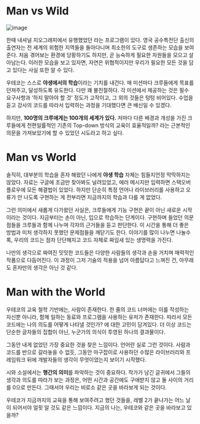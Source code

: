 # Man vs Wild

![image](https://user-images.githubusercontent.com/28296575/170938407-720b015d-dec9-4b9c-a577-7acd889abd3a.png)


한때 내셔널 지오그래피에서 유행했었던 **<MAN vs WILD>** 라는 프로그램이 있다. 영국 공수특전단 출신의 출연자는 전 세계의 위험한 지역들을 돌아다니며 최소한의 도구로 생존하는 모습을 보여준다. 처음 겪어보는 환경에 당황하기도 하지만, 곧 능숙하게 필요한 자원들을 모으고 살아남는다. 이러한 모습을 보고 있자면, 자연은 위협적이지만 우리가 필요한 모든 것을 담고 있다는 사실 또한 알 수 있다.

우테코는 스스로 **야생에서의 학습**이라는 기치를 내건다. 매 미션마다 크루들에게 목표를 던져주고, 달성하도록 유도한다. 다만 꽤 불친절하다. 각 미션에서 제공하는 것은 필수 요구사항과 ‘하지 말아야 할 것’ 정도가 고작이고, 그 외의 것들은 텅텅 비어있다. 수업을 듣고 강사의 코드를 따라서 입력하는 과정을 기대했다면 큰 배신일 수 있겠다.

하지만, **100명의 크루에게는 100개의 세계가 있다.** 저마다 다른 배경과 개성을 가진 크루들에게 천편일률적인 기존의 Top-down 방식의 교육이 효율적일까? 라는 근본적인 의문을 가져보았기에 할 수 있었던 시도라고 하고 싶다.

  
# Man vs World

솔직히, 대부분의 학습을 혼자 해왔던 나에게 **야생 학습** 자체는 힘들지언정 막막하지는 않았다. 자료는 구글에 조금만 찾아봐도 널려있었고, 에러 메시지만 입력하면 스택오버플로우에 모든 해결법이 있었다. 하지만 단순히 특정 언어나 라이브러리를 사용하고 오류가 안 나도록 구현하는 게 전부라면 지금까지의 학습과 다를 게 없었다.

그런 의미에서 새롭게 다가왔던 사실은, 크루들에게 기능 구현은 끝이 아닌 새로운 시작이라는 것이다. 지금부터는 손이 아닌, 입으로 학습하는 단계이다. 구현하며 들었던 의문점들을 크루들과 함께 나누며 각자의 근거들을 듣고 판단한다. 이 시간을 통해 더 좋은 방법과 미처 생각하지 못했던 문제점들을 깨닫기도 한다. 이야기를 많이 나누면 나눌수록, 우리의 코드는 점차 단단해지고 코드 자체로 짜임새 있는 생명력을 가진다.

나만의 생각으로 짜여진 밋밋한 코드들은 다양한 사람들의 생각과 손을 거치며 매력적인 작품으로 다듬어진다. 이 과정이 그저 기술의 적용을 넘어 아름답다고 느껴진 건, 아무래도 혼자만의 생각은 아닌 것 같다. 

  
# Man with the World

우테코의 교육 철학 기반에는, 사람이 존재한다. 한 줄의 코드 너머에는 이를 작성하는 자신뿐 아니라, 함께 일하는 동료와 프로그램을 사용하는 유저가 존재한다. 따라서 모든 코드에는 나의 의도를 어떻게 나타낼 것인가? 에 대한 고민이 담겨있다. 더 이상 코드는 단순한 글자들의 집합이 아닌, 누군가의 의식이 투영된 하나의 결과물이다.

그동안 내게 없었던 가장 중요한 것을 찾은 느낌이다. 언어란 실로 그런 것이다. 사람과 코드를 반으로 갈라놓을 수 없듯, 그동안 마구잡이로 사용하던 수많은 라이브러리와 프레임워크 뒤에 개발자들의 생각이 무엇이었는지 보이기 시작했다.

시와 소설에서는 **행간의 의미**를 파악하는 것이 중요하다. 작가가 남긴 글귀에서 그들의 생각과 의도를 따라가 보는 과정은, 어떤 시간과 공간에도 구애받지 않고 둘 사이의 거리를 0으로 만든다. 그때서야 우리는 비로소 같은 곳을 바라보게 되는 것이다.

우테코가 지금까지의 교육을 통해 보여주려고 했던 것들을, 레벨 2가 끝나가는 어느 날이 되어서야 얼핏 알 것도 같은 느낌이다. 지금의 나는, 우테코와 같은 곳을 바라보고 있을까?
